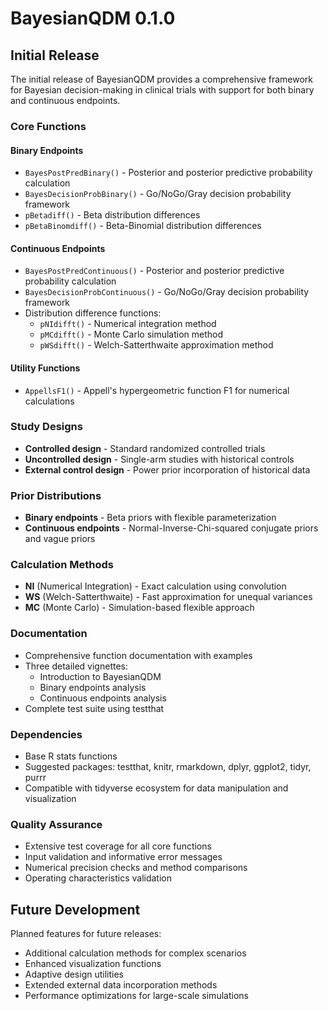 # BayesianQDM 0.1.0

## Initial Release

The initial release of BayesianQDM provides a comprehensive framework for Bayesian decision-making in clinical trials with support for both binary and continuous endpoints.

### Core Functions

#### Binary Endpoints

* `BayesPostPredBinary()` - Posterior and posterior predictive probability calculation
* `BayesDecisionProbBinary()` - Go/NoGo/Gray decision probability framework
* `pBetadiff()` - Beta distribution differences
* `pBetaBinomdiff()` - Beta-Binomial distribution differences

#### Continuous Endpoints

* `BayesPostPredContinuous()` - Posterior and posterior predictive probability calculation
* `BayesDecisionProbContinuous()` - Go/NoGo/Gray decision probability framework
* Distribution difference functions:
  - `pNIdifft()` - Numerical integration method
  - `pMCdifft()` - Monte Carlo simulation method
  - `pWSdifft()` - Welch-Satterthwaite approximation method

#### Utility Functions

* `AppellsF1()` - Appell's hypergeometric function F1 for numerical calculations

### Study Designs

* **Controlled design** - Standard randomized controlled trials
* **Uncontrolled design** - Single-arm studies with historical controls
* **External control design** - Power prior incorporation of historical data

### Prior Distributions

* **Binary endpoints** - Beta priors with flexible parameterization
* **Continuous endpoints** - Normal-Inverse-Chi-squared conjugate priors and vague priors

### Calculation Methods

* **NI** (Numerical Integration) - Exact calculation using convolution
* **WS** (Welch-Satterthwaite) - Fast approximation for unequal variances
* **MC** (Monte Carlo) - Simulation-based flexible approach

### Documentation

* Comprehensive function documentation with examples
* Three detailed vignettes:
  - Introduction to BayesianQDM
  - Binary endpoints analysis
  - Continuous endpoints analysis
* Complete test suite using testthat

### Dependencies

* Base R stats functions
* Suggested packages: testthat, knitr, rmarkdown, dplyr, ggplot2, tidyr, purrr
* Compatible with tidyverse ecosystem for data manipulation and visualization

### Quality Assurance

* Extensive test coverage for all core functions
* Input validation and informative error messages
* Numerical precision checks and method comparisons
* Operating characteristics validation

## Future Development

Planned features for future releases:
* Additional calculation methods for complex scenarios
* Enhanced visualization functions
* Adaptive design utilities
* Extended external data incorporation methods
* Performance optimizations for large-scale simulations
